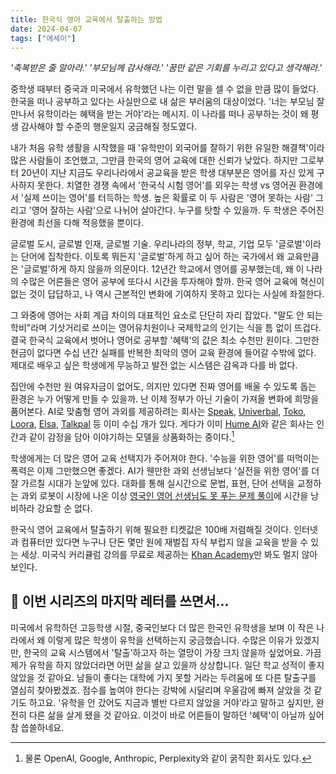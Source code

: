 ```yaml
---
title: 한국식 영어 교육에서 탈출하는 방법
date: 2024-04-07
tags: ["에세이"]
---
```


*'축복받은 줄 알아라.' '부모님께 감사해라.' '꿈만 같은 기회를 누리고 있다고 생각해라.'*

중학생 때부터 중국과 미국에서 유학했던 나는 이런 말을 셀 수 없을 만큼 많이 들었다. 한국을 떠나 공부하고 있다는 사실만으로 내 삶은 부러움의 대상이었다. '너는 부모님 잘 만나서 유학이라는 혜택을 받는 거야'라는 메시지. 이 나라를 떠나 공부하는 것이 왜 평생 감사해야 할 수준의 행운일지 궁금해질 정도였다.

내가 처음 유학 생활을 시작했을 때 '유학만이 외국어를 잘하기 위한 유일한 해결책'이라 많은 사람들이 조언했고, 그만큼 한국의 영어 교육에 대한 신뢰가 낮았다. 하지만 그로부터 20년이 지난 지금도 우리나라에서 공교육을 받은 학생 대부분은 영어를 자신 있게 구사하지 못한다. 치열한 경쟁 속에서 '한국식 시험 영어'를 외우는 학생 vs 영어권 환경에서 '실제 쓰이는 영어'를 터득하는 학생. 높은 확률로 이 두 사람은 '영어 못하는 사람' 그리고 '영어 잘하는 사람'으로 나뉘어 살아간다. 누구를 탓할 수 있을까. 두 학생은 주어진 환경에 최선을 다해 적응했을 뿐이다. 

글로벌 도시, 글로벌 인재, 글로벌 기술. 우리나라의 정부, 학교, 기업 모두 '글로벌'이라는 단어에 집착한다. 이토록 뭐든지 '글로벌'하게 하고 싶어 하는 국가에서 왜 교육만큼은 '글로벌'하게 하지 않을까 의문이다. 12년간 학교에서 영어를 공부했는데, 왜 이 나라의 수많은 어른들은 영어 공부에 또다시 시간을 투자해야 할까. 한국 영어 교육에 혁신이 없는 것이 답답하고, 나 역시 근본적인 변화에 기여하지 못하고 있다는 사실에 좌절한다.

그 와중에 영어는 사회 계급 차이의 대표적인 요소로 단단히 자리 잡았다. "말도 안 되는 학비"라며 기삿거리로 쓰이는 영어유치원이나 국제학교의 인기는 식을 틈 없이 뜨겁다. 결국 한국식 교육에서 벗어나 영어로 공부할 '혜택'의 값은 최소 수천만 원이다. 그만한 현금이 없다면 수십 년간 실패를 반복한 최악의 영어 교육 환경에 들어갈 수밖에 없다. 제대로 배우고 싶은 학생에게 무능하고 발전 없는 시스템은 감옥과 다를 바 없다.

집안에 수천만 원 여유자금이 없어도, 의지만 있다면 진짜 영어를 배울 수 있도록 돕는 환경은 누가 어떻게 만들 수 있을까. 난 이제 정부가 아닌 기술이 가져올 변화에 희망을 품어본다. AI로 맞춤형 영어 과외를 제공하려는 회사는 [Speak](https://www.speak.com), [Univerbal](https://www.univerbal.app), [Toko](https://www.tokotutor.com/en), [Loora](https://www.loora.ai), [Elsa](https://elsaspeak.com/en/), [Talkpal](https://talkpal.ai) 등 이미 수십 개가 있다. 게다가 이미 [Hume AI](https://www.hume.ai)와 같은 회사는 인간과 같이 감정을 담아 이야기하는 모델을 상품화하는 중이다.[^1]
[^1]: 물론 OpenAI, Google, Anthropic, Perplexity와 같이 굵직한 회사도 있다.

학생에게는 더 많은 영어 교육 선택지가 주어져야 한다. '수능을 위한 영어'를 떠먹이는 폭력은 이제 그만했으면 좋겠다. AI가 웬만한 과외 선생님보다 '실전을 위한 영어'를 더 잘 가르칠 시대가 눈앞에 있다. 대화를 통해 실시간으로 문법, 표현, 단어 선택을 교정하는 과외 로봇이 시장에 나온 이상 [영국인 영어 선생님도 못 푸는 문제 풀이](https://www.youtube.com/watch?v=QcNidKJZkgY)에 시간을 낭비하라 강요할 순 없다. 

한국식 영어 교육에서 탈출하기 위해 필요한 티켓값은 100배 저렴해질 것이다. 인터넷과 컴퓨터만 있다면 누구나 단돈 몇만 원에 재벌집 자식 부럽지 않을 교육을 받을 수 있는 세상. 미국식 커리큘럼 강의를 무료로 제공하는 [Khan Academy](https://www.khanacademy.org)만 봐도 멀지 않아 보인다.

## 👀 이번 시리즈의 마지막 레터를 쓰면서...
미국에서 유학하던 고등학생 시절, 중국인보다 더 많은 한국인 유학생을 보며 이 작은 나라에서 왜 이렇게 많은 학생이 유학을 선택하는지 궁금했습니다. 수많은 이유가 있겠지만, 한국의 교육 시스템에서 '탈출'하고자 하는 열망이 가장 크지 않을까 싶었어요.
가끔 제가 유학을 하지 않았더라면 어떤 삶을 살고 있을까 상상합니다. 일단 학교 성적이 좋지 않았을 것 같아요. 남들이 좋다는 대학에 가지 못할 거라는 두려움에 또 다른 탈출구를 열심히 찾아봤겠죠. 점수를 높여야 한다는 강박에 시달리며 우울감에 빠져 살았을 것 같기도 하고요.
'유학을 안 갔어도 지금과 별반 다르지 않았을 거야'라고 말하고 싶지만, 완전히 다른 삶을 살게 됐을 것 같아요. 이것이 바로 어른들이 말하던 '혜택'이 아닐까 싶어 참 씁쓸하네요.